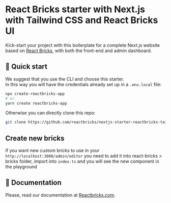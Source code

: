 # React Bricks starter with Next.js with Tailwind CSS and React Bricks UI

Kick-start your project with this boilerplate for a complete Next.js website based on [React Bricks](https://reactbricks.com), with both the front-end and admin dashboard.

## 🚀 Quick start

We suggest that you use the CLI and choose this starter.  
In this way you will have the credentials already set up in a `.env.local` file:

```bash
npx create-reactbricks-app
# or
yarn create reactbricks-app
```

Otherwise you can directly clone this repo:

```bash
git clone https://github.com/reactbricks/nextjs-starter-reactbricks-tailwind your-project
```

## Create new bricks

If you want new custom bricks to use in your `http://localhost:3000/admin/editor` you need to add it into
react-bricks > bricks folder, import into `index.ts` and you will see the new component in the playground
## 📖 Documentation

Please, read our documentation at [Reactbricks.com](https://reactbricks.com).
